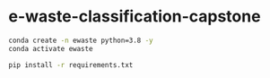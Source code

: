 # e-waste-classification-capstone

```bash
conda create -n ewaste python=3.8 -y
conda activate ewaste
```

```bash
pip install -r requirements.txt
```